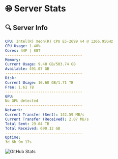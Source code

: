 # 🌐 Server Stats
## 🔍 Server Info
```yaml
CPU: Intel(R) Xeon(R) CPU E5-2699 v4 @ 1266.95GHz
CPU Usage: 1.40%
Cores: 44P | 88T
-----------------------------------
Memory:
Current Usage: 9.48 GB/503.74 GB
Available: 491.07 GB
-----------------------------------
Disk:
Current Usage: 16.60 GB/1.71 TB
Free: 1.61 TB
-----------------------------------
GPU:
No GPU detected
-----------------------------------
Network:
Current Transfer (Sent): 142.59 MB/s
Current Transfer (Received): 2.07 MB/s
Total Sent: 29.04 TB
Total Received: 690.12 GB
-----------------------------------
Uptime:
3d 6h 9m 17s
```
![GitHub Stats](https://img.shields.io/badge/Updated-2025-02-11_04:52:35-blue)